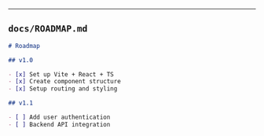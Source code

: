 ---

## `docs/ROADMAP.md`

```markdown
# Roadmap

## v1.0

- [x] Set up Vite + React + TS
- [x] Create component structure
- [x] Setup routing and styling

## v1.1

- [ ] Add user authentication
- [ ] Backend API integration
```
